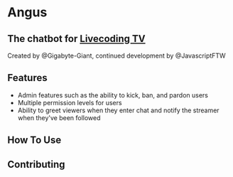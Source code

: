 # Angus

## The chatbot for [Livecoding TV](https://www.livecoding.tv/)

Created by @Gigabyte-Giant, continued development by @JavascriptFTW

## Features

- Admin features such as the ability to kick, ban, and pardon users
- Multiple permission levels for users
- Ability to greet viewers when they enter chat and notify the streamer when they've been followed

## How To Use

## Contributing
